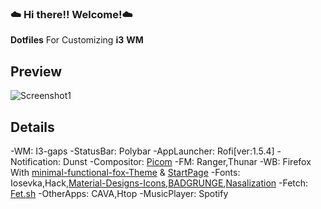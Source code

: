 ### :cloud: Hi there!! Welcome!:cloud:
**Dotfiles** For Customizing **i3** **WM**


## Preview

![Screenshot1](https://github.com/Eloysheyin/Minimalist-Dots/blob/master/scrot2020dec.png)


## Details

-WM: I3-gaps
-StatusBar: Polybar
-AppLauncher: Rofi[ver:1.5.4]
-Notification: Dunst
-Compositor: [Picom](https://github.com/ibhagwan/picom)
-FM: Ranger,Thunar
-WB: Firefox With [minimal-functional-fox-Theme](https://github.com/mut-ex/minimal-functional-fox) & [StartPage](https://github.com/sadparadiseinhell/tea-green)
-Fonts: Iosevka,Hack,[Material-Designs-Icons](https://github.com/Templarian/MaterialDesign-Font),[BADGRUNGE](https://www.dafont.com/bad-grunge.font),[Nasalization](https://www.dafont.com/nasalization.font)
-Fetch: [Fet.sh](https://github.com/6gk/fet.sh)
-OtherApps: CAVA,Htop
-MusicPlayer: Spotify













